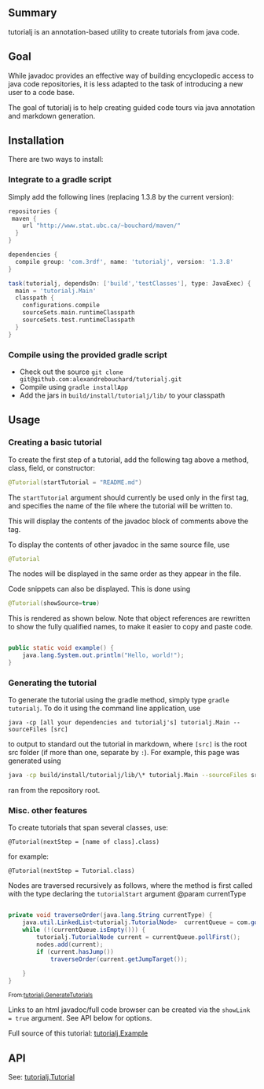 <!-- File generated by tutorialj -->
Summary
-------

tutorialj is an annotation-based utility to create tutorials from java code.

Goal
----

While javadoc provides an effective way of building encyclopedic access to 
java code repositories, it is less adapted to the task of introducing a new user to a 
code base.

The goal of tutorialj is to help creating guided code tours via
java annotation and markdown generation. 

Installation
------------

There are two ways to install:

### Integrate to a gradle script

Simply add the following lines (replacing 1.3.8 by the current version):

```groovy
repositories {
 maven {
    url "http://www.stat.ubc.ca/~bouchard/maven/"
  }
}

dependencies {
  compile group: 'com.3rdf', name: 'tutorialj', version: '1.3.8'
}

task(tutorialj, dependsOn: ['build','testClasses'], type: JavaExec) {
  main = 'tutorialj.Main'
  classpath {
    configurations.compile
    sourceSets.main.runtimeClasspath
    sourceSets.test.runtimeClasspath
  }
}
```

### Compile using the provided gradle script

- Check out the source ``git clone git@github.com:alexandrebouchard/tutorialj.git``
- Compile using ``gradle installApp``
- Add the jars in  ``build/install/tutorialj/lib/`` to your classpath

Usage
-----

### Creating a basic tutorial

To create the first step of a tutorial, add the following tag above a 
method, class, field, or constructor:
```java
@Tutorial(startTutorial = "README.md")
```  
The ``startTutorial`` argument should currently be used only in the first tag, 
and specifies the name of the file where the tutorial will be written to.

This will display the contents of the javadoc block of comments above
the tag.



To display the contents of other javadoc in the same source file, use
```java
@Tutorial
```

The nodes will be displayed in the same order as they appear in the file.

Code snippets can also be displayed. This is done using 
```java
@Tutorial(showSource=true)
```
This is rendered as shown below. Note that object
references are rewritten to show the fully qualified names, to make it
easier to copy and paste code.


```java

public static void example() {
    java.lang.System.out.println("Hello, world!");
}
```

### Generating the tutorial

To generate the tutorial using the gradle method, simply type ``gradle tutorialj``.
To do it using the command line application, use 
```
java -cp [all your dependencies and tutorialj's] tutorialj.Main --sourceFiles [src]
``` 
to output to standard out the tutorial in markdown,
where ``[src]`` is the root src folder (if more than one, separate by ``:``). For example, this page was 
generated using
```bash
java -cp build/install/tutorialj/lib/\* tutorialj.Main --sourceFiles src/main/java/:src/test/java/
```
ran from the repository root. 

### Misc. other features

To create tutorials that span several classes, use:
```
@Tutorial(nextStep = [name of class].class)
```
for example:
```
@Tutorial(nextStep = Tutorial.class)
```



Nodes are traversed recursively as follows, where the method is
first called with the type declaring the ``tutorialStart`` argument
@param currentType


```java

private void traverseOrder(java.lang.String currentType) {
    java.util.LinkedList<tutorialj.TutorialNode>  currentQueue = com.google.common.base.Optional.fromNullable(nodesPerTypeName.get(currentType)).or(com.google.common.collect.Lists.<tutorialj.TutorialNode>newLinkedList());
    while (!(currentQueue.isEmpty())) {
        tutorialj.TutorialNode current = currentQueue.pollFirst();
        nodes.add(current);
        if (current.hasJump())
            traverseOrder(current.getJumpTarget());
        
    }
}
```
<sub>From:[tutorialj.GenerateTutorials](src/main/java//tutorialj/GenerateTutorials.java)</sub>

Links to an html javadoc/full code browser can be 
created via the ``showLink = true`` argument. See API below 
for options.


Full source of this tutorial: [tutorialj.Example](src/main/java//tutorialj/Example.java)

API
---


See: [tutorialj.Tutorial](src/main/java//tutorialj/Tutorial.java)


